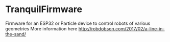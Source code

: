 TranquilFirmware
============

Firmware for an ESP32 or Particle device to control robots of various geometries
More information here http://robdobson.com/2017/02/a-line-in-the-sand/
